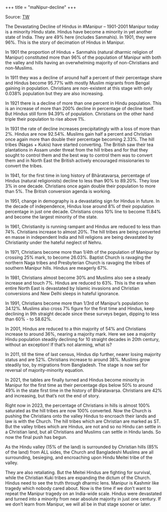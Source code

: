 +++
title = "maNipur-decline"
+++

Source: [TW](https://en.rattibha.com/thread/1682249334484766720)

The Devastating Decline of Hindus in #Manipur – 1901-2001 Manipur today is a minority Hindu state. Hindus have become a minority in yet another state of India. They are 49% here (includes Sanmahis). In 1901, they were 96%. This is the story of decimation of Hindus in Manipur.

In 1901 the proportion of Hindus + Sanmahis (natural dharmic religion of Manipur) constituted more than 96% of the population of Manipur with both the valley and hills having an overwhelming majority of non-Christians and non-Muslims.

In 1911 they was a decline of around half a percent of their percentage share and Hindus become 95.77% with mostly Muslim migrants from Bengal gaining in population. Christians are non-existent at this stage with only 0.038% population but they are also increasing.

In 1921 there is a decline of more than one percent in Hindu population. This is an increase of more than 200% decline in percentage of decline itself. But Hindus still form 94.39% of population. Christians on the other hand triple their population to rise above 1%.

In 1931 the rate of decline increases precipitatingly with a loss of more than 2%. Hindus are now 92.54%. Muslims gain half a percent and Christian once again more than double their percentage becoming 2.33%. The hill tribes (Nagas + Kukis) have started converting. The British saw their tea plantations in Assam under threat from the hill tribes and for that they sought to control them and the best way to control them was to convert them and in North East the British actively encouraged missionaries to convert the tribes.

In 1941, for the first time in long history of Bhāratavarṣa, percentage of Hindus (natural religionists) decline to less than 90% to 89.20%. They lose 3% in one decade. Christians once again double their population to more than 5%. The British conversion agenda is working.

In 1951, change in demography is a devastating sign for Hindus in future. In the decade of independence, Hindus lose around 8% of their population percentage in just one decade. Christians cross 10% line to become 11.84% and become the largest minority of the state.

In 1961, Christianity is running rampant and Hindus are reduced to less than 74%. Christians increase to almost 20%. The hill tribes are being converted en masse in independent India and hill religions are being devastated by Christianity under the hateful neglect of Nehru.

In 1971, Christians become more than 1/4th of the population of Manipur by crossing 25% mark, to become 26.03%. Baptist Church is ravaging the northern Naga tribes and Presbyterian Church is ravaging the tribes of southern Manipur hills. Hindus are meagerly 67%.

In 1981, Christians almost become 30% and Muslims also see a steady increase and touch 7%. Hindus are reduced to 63%. This is the era when entire North East is devastated by Islamic invasions and Christian conversions and New Delhi sleeps in hateful ignorance.

In 1991, Christians become more than 1/3rd of Manipur’s population to 34.12%. Muslims also cross 7% figure for the first time and Hindus, keep declining in 9th straight decade since these surveys began, dipping to less than 60% - to 58.62%.

In 2001, Hindus are reduced to a thin majority of 54% and Christians increase to around 36%, nearing a majority mark. Here we see a majority Hindu population steadily declining for 10 straight decades in 20th century, without an exception! If that’s not alarming, what is?

In 2011, till the time of last census, Hindus dip further, nearer losing majority status and are 52%. Christians increase to around 38%. Muslims grow steadily too, by migrations from Bangladesh. The stage is now set for reversal of majority-minority equation.

In 2021, the tables are finally turned and Hindus become minority in Manipur for the first time as their percentage dips below 50% to around 49% in the state first time in the history of Bhāratavarṣa. Christians are 42% and increasing, but that’s not the end of story.

Right now in 2023, the percentage of Christians in hills is almost 100% saturated as the hill tribes are now 100% converted. Now the Church is pushing the Christians onto the valley Hindus to encroach their lands and law is with the Church. The hill tribes which are Christian are marked as ST. But the valley tribes which are Hindus, are not and so no Hindu can settle in a Christian land, but all Christians and Muslims can settle in Hindu lands. So now the final push has begun.

As the Hindu valley (15% of the land) is surrounded by Christian hills (85% of the land) from ALL sides, the Church and Bangladeshi Muslims are all surrounding, besieging, and encroaching upon Hindu Meitei tribe of the valley. 

They are also retaliating. But the Meitei Hindus are fighting for survival, while the Christian Kuki tribes are expanding the dictum of the Church. Hindus need to see the truth through dharmic lens. Manipur is Kashmir like tragedy which nobody cared about. Now is the time if we don’t want to repeat the Manipur tragedy on an India-wide scale. Hindus were devastated and turned into a minority from near absolute majority in just one century. If we don’t learn from Manipur, we will all be in that stage sooner or later.

